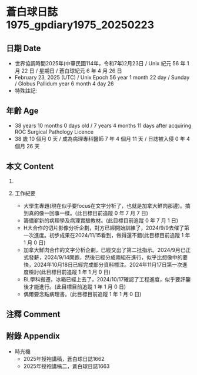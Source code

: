 [_metadata_:encoding]: - "utf-8"
[_metadata_:language]: - "zh-Hant-TW"
[_metadata_:fileformat]: - "markdown"
[_metadata_:MIME_type]: - "text/plain"
[_metadata_:markdown_version]: - "commonmark version 0.30"
[_metadata_:markdown_spec]: - "https://spec.commonmark.org/0.30/"

# 蒼白球日誌1975_gpdiary1975_20250223 #

## 日期 Date ##

* 世界協調時間2025年(中華民國114年，令和7年)2月23日 / Unix 紀元 56 年 1 月 22 日 / 星期日 / 蒼白球紀元 6 年 4 月 26 日
* February 23, 2025 (UTC) / Unix Epoch 56 year 1 month 22 day / Sunday / Globus Pallidum year 6 month 4 day 26
* 特殊註記:

## 年齡 Age ##

* 38 years 10 months 0 days old / 7 years 4 months 11 days after acquiring ROC Surgical Pathology Licence
* 38 歲 10 個月 0 天 / 成為病理專科醫師 7 年 4 個月 11 天 / 日誌被入侵 0 年 4 個月 26 天

## 本文 Content ##

1. 

2. 工作紀要

    - 大學生專題(現在似乎要focus在文字分析了，也就是加拿大鮮肉那邊)。搞到真的像一回事一樣。(此目標目前追蹤 0 年 7 月 7 日)
    - 籌備嶄新的病理學及病理實驗教材。(此目標目前追蹤 0 年 7 月 1 日)
    - H大合作的切片影像分析企劃，對方已經開始訓練了，2024/9/9去催了第一次進度。初步成果在2024/11/15看到，做得還不錯(此目標目前追蹤 1 年 1 月 0 日)
    - 加拿大鮮肉合作的文字分析企劃，已經交出了第二批指示。2024/9月已正式發薪，2024/9/14開跑，然後已經分成兩組在進行，似乎比想像中的要快，2024年10月18日已經完成部分資料標注。2024年11月17日第一次進度檢討(此目標目前追蹤 1 年 1 月 0 日)
    - BL學科搬遷，冰箱已經上去了，2024/10/17確認了工程進度，似乎要評鑒後才能進行。(此目標目前追蹤 1 年 1 月 0 日)
    - 偶爾要念點病理書。(此目標目前追蹤 1 年 1 月 0 日)

## 注釋 Comment ##


## 附錄 Appendix ##

* 時光機
    - 2025年授袍講稿，蒼白球日誌1662
    - 2025年授袍講稿二，蒼白球日誌1663
